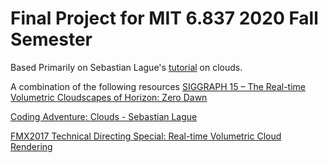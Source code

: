 # Final Project for MIT 6.837 2020 Fall Semester

Based Primarily on Sebastian Lague's [tutorial](https://www.youtube.com/watch?v=4QOcCGI6xOU&t=617s) on clouds.

A combination of the following resources
[SIGGRAPH 15 – The Real-time Volumetric Cloudscapes of Horizon: Zero Dawn](http://advances.realtimerendering.com/s2015/The%20Real-time%20Volumetric%20Cloudscapes%20of%20Horizon%20-%20Zero%20Dawn%20-%20ARTR.pdf)

[Coding Adventure: Clouds - Sebastian Lague](https://youtu.be/4QOcCGI6xOU)

[FMX2017 Technical Directing Special: Real-time Volumetric Cloud Rendering](https://youtu.be/8OrvIQUFptA)
